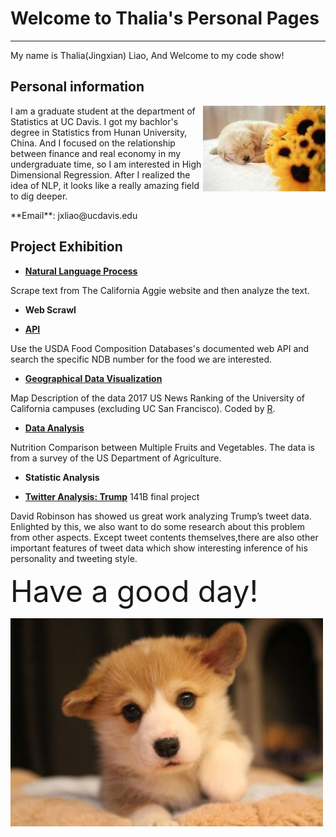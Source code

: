 # Welcome to Thalia's Personal Pages
* * *

<p>My name is Thalia(Jingxian) Liao, And Welcome to my code show!</p>

## Personal information
<div>
<img src="3b16ceac75a3c42136c4d60ca8f04ade.jpg" alt="Drawing" style="float: right;"/>

<p>I am a graduate student at the department of Statistics at UC Davis. I got my bachlor's degree in Statistics from Hunan University, China. And I focused on the relationship between finance and real economy in my undergraduate time, so I am interested in High Dimensional Regression. After I realized the idea of NLP, it looks like a really amazing field to dig deeper.</p>

<P></P>

</div>
**Email**: jxliao@ucdavis.edu

## Project Exhibition
- **[Natural Language Process](https://github.com/thalia-L/thalia-L.github.io/blob/master/NPL.ipynb)**

<p>Scrape text from The California Aggie website and then analyze the text.</p>

- **Web Scrawl**

- **[API](https://github.com/thalia-L/thalia-L.github.io/blob/master/API.ipynb)**

<p>Use the USDA Food Composition Databases's documented web API and search the specific NDB number for the food we are interested.</p>

- **[Geographical Data Visualization](https://github.com/thalia-L/thalia-L.github.io/blob/master/uc%20map.pdf)**

Map Description of the data 2017 US News Ranking of the University of California campuses (excluding UC San Francisco).
Coded by [R](https://github.com/thalia-L/thalia-L.github.io/blob/master/uc%20map%20code.R).

- **[Data Analysis](https://github.com/thalia-L/thalia-L.github.io/blob/master/nutrition%20comparison%20between%20multiple%20fruit%20and%20vegetable.ipynb)**

<p>Nutrition Comparison between Multiple Fruits and Vegetables. The data is from a survey of the US Department of Agriculture.</p>

- **Statistic Analysis**

- **[Twitter Analysis: Trump](https://kevinxucong.github.io/141B)** 141B final project 

<p>David Robinson has showed us great work analyzing Trump’s tweet data. Enlighted by this, we also want to do some research about this problem from other aspects. Except tweet contents themselves,there are also other important features of tweet data which show interesting inference of his personality and tweeting style. </p>


<font size="10">Have a good day!</font> 


<img src="1351c864341587bacede06533998184a.jpg" alt="Drawing" style="float: center;"/>


